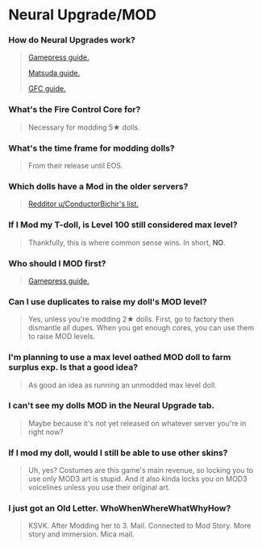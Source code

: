 # Neural Upgrade/MOD

### How do Neural Upgrades work?

> [Gamepress guide.](https://gamepress.gg/girlsfrontline/gfl-explained-neural-upgrade)
>
> [Matsuda guide.](https://gfl.matsuda.tips/post/modding)
>
> [GFC guide.](https://www.gflcorner.com/neural/)

### What's the Fire Control Core for?

> Necessary for modding 5★ dolls.

### What's the time frame for modding dolls?

> From their release until EOS.

### Which dolls have a Mod in the older servers?

> [Redditor u/ConductorBichir's list.](https://docs.google.com/spreadsheets/d/1u2sXat4FD7jFLdjMLrq5zIiDrGJMEVaGvB2z2JysxLI)

### If I Mod my T-doll, is Level 100 still considered max level?

> Thankfully, this is where common sense wins. In short, **NO**.

### Who should I MOD first?

> [Gamepress guide.](https://gamepress.gg/girlsfrontline/neural-upgrade-priority-guide)

### Can I use duplicates to raise my doll's MOD level?

> Yes, unless you're modding 2★ dolls. First, go to factory then dismantle all dupes. When you get enough cores, you can use them to raise MOD levels.

### I'm planning to use a max level oathed MOD doll to farm surplus exp. Is that a good idea?

> As good an idea as running an unmodded max level doll.

### I can't see my dolls MOD in the Neural Upgrade tab.

> Maybe because it's not yet released on whatever server you're in right now?

### If I mod my doll, would I still be able to use other skins?

> Uh, yes? Costumes are this game's main revenue, so locking you to use only MOD3 art is stupid. And it also kinda locks you on MOD3 voicelines unless you use their original art.

### I just got an Old Letter. WhoWhenWhereWhatWhyHow?

> KSVK. After Modding her to 3. Mail. Connected to Mod Story. More story and immersion. Mica mail.